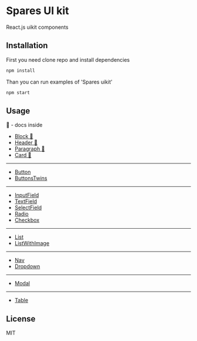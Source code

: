 # Spares UI kit

React.js uikit components

## Installation

First you need clone repo and install dependencies

```sh
npm install
```

Than you can run examples of 'Spares uikit'

```sh
npm start
```


## Usage

📖 - docs inside

- [Block  📖](https://github.com/korchemkin/spares/tree/master/src/block)
- [Header  📖](https://github.com/korchemkin/spares/tree/master/src/header)
- [Paragraph  📖](https://github.com/korchemkin/spares/tree/master/src/paragraph)
- [Card  📖](https://github.com/korchemkin/spares/tree/master/src/card)

___

- [Button](https://github.com/korchemkin/spares/tree/master/src/button)
- [ButtonsTwins](https://github.com/korchemkin/spares/tree/master/src/buttons_twins)

___

- [InputField](https://github.com/korchemkin/spares/tree/master/src/input_field)
- [TextField](https://github.com/korchemkin/spares/tree/master/src/text_field)
- [SelectField](https://github.com/korchemkin/spares/tree/master/src/select_field)
- [Radio](https://github.com/korchemkin/spares/tree/master/src/radio)
- [Checkbox](https://github.com/korchemkin/spares/tree/master/src/checkbox)

___

- [List](https://github.com/korchemkin/spares/tree/master/src/list)
- [ListWithImage](https://github.com/korchemkin/spares/tree/master/src/list_with_image)

___

- [Nav](https://github.com/korchemkin/spares/tree/master/src/nav)
- [Dropdown](https://github.com/korchemkin/spares/tree/master/src/dropdown)

___

- [Modal](https://github.com/korchemkin/spares/tree/master/src/modal)

___

- [Table](https://github.com/korchemkin/spares/tree/master/src/table)

## License

MIT
